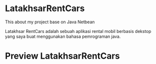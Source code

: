 # LatakhsarRentCars
This about  my project base on Java Netbean

Latakhsar RentCars adalah sebuah aplikasi rental mobil berbasis dekstop yang saya buat menggunakan bahasa pemrograman java.

# Preview LatakhsarRentCars
